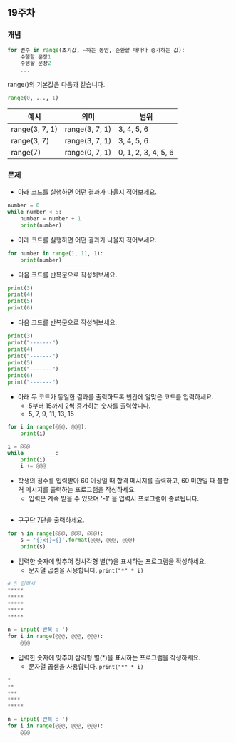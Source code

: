 
## 19주차
### 개념
```python
for 변수 in range(초기값, ~하는 동안, 순환할 때마다 증가하는 값):
    수행할 문장1
    수행할 문장2
    ...
```

range()의 기본값은 다음과 같습니다.       
```python
range(0, ..., 1)
```

|예시|의미|범위|
|------|---|---|
|range(3, 7, 1)|range(3, 7, 1)  |3, 4, 5, 6|
|range(3, 7)|range(3, 7, 1)  |3, 4, 5, 6|
|range(7)|range(0, 7, 1)  |0, 1, 2, 3, 4, 5, 6|


### 문제

- 아래 코드를 실행하면 어떤 결과가 나올지 적어보세요.
```python
number = 0
while number < 5:
    number = number + 1
    print(number)
```

- 아래 코드를 실행하면 어떤 결과가 나올지 적어보세요.
```python
for number in range(1, 11, 1):
    print(number)
```

- 다음 코드를 반복문으로 작성해보세요.
```python
print(3)
print(4)
print(5)
print(6)
```

- 다음 코드를 반복문으로 작성해보세요.
```python
print(3)
print("-------")
print(4)
print("-------")
print(5)
print("-------")
print(6)
print("-------")
```

- 아래 두 코드가 동일한 결과를 출력하도록 빈칸에 알맞은 코드를 입력하세요.
  - 5부터 15까지 2씩 증가하는 숫자를 출력합니다.
  - 5, 7, 9, 11, 13, 15

```python
for i in range(@@@, @@@):
    print(i)
```
```python
i = @@@
while _________: 
    print(i)
    i += @@@
```

- 학생의 점수를 입력받아 60 이상일 때 합격 메시지를 출력하고, 60 미만일 때 불합격 메시지를 출력하는 프로그램을 작성하세요.   
  - 입력은 계속 받을 수 있으며 '-1' 을 입력시 프로그램이 종료됩니다.
```python
```

- 구구단 7단을 출력하세요.
```python
for n in range(@@@, @@@, @@@):
    s = '{}x{}={}'.format(@@@, @@@, @@@)
    print(s)
```

- 입력한 숫자에 맞추어 정사각형 별(\*)을 표시하는 프로그램을 작성하세요.
  - 문자열 곱셈을 사용합니다. `print("*" * i)`

```python
# 5 입력시
*****
*****
*****
*****
*****

n = input('반복 : ')
for i in range(@@@, @@@, @@@):
    @@@
```

- 입력한 숫자에 맞추어 삼각형 별(\*)을 표시하는 프로그램을 작성하세요.
  - 문자열 곱셈을 사용합니다. `print("*" * i)`
```python
*
**
***
****
*****

n = input('반복 : ')
for i in range(@@@, @@@, @@@):
    @@@
```
